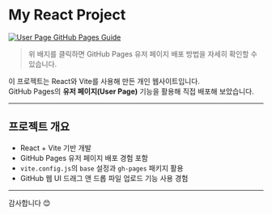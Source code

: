 # My React Project

[![User Page GitHub Pages Guide](https://img.shields.io/badge/User%20Page-GitHub%20Pages-blue?style=for-the-badge&logo=github)](https://www.notion.so/User-Page-GitHub-Pages-22be71e095b080f4872ccfea88a9ed9f)  
> 위 배지를 클릭하면 GitHub Pages 유저 페이지 배포 방법을 자세히 확인할 수 있습니다.

이 프로젝트는 React와 Vite를 사용해 만든 개인 웹사이트입니다.  
GitHub Pages의 **유저 페이지(User Page)** 기능을 활용해 직접 배포해 보았습니다.

---

## 프로젝트 개요

- React + Vite 기반 개발  
- GitHub Pages 유저 페이지 배포 경험 포함  
- `vite.config.js`의 `base` 설정과 `gh-pages` 패키지 활용  
- GitHub 웹 UI 드래그 앤 드롭 파일 업로드 기능 사용 경험

---

감사합니다 😊
